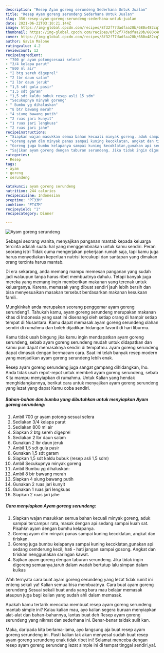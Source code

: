 ```yaml
---
description: "Resep Ayam goreng serundeng Sederhana Untuk Jualan"
title: "Resep Ayam goreng serundeng Sederhana Untuk Jualan"
slug: 356-resep-ayam-goreng-serundeng-sederhana-untuk-jualan
date: 2021-06-22T03:10:21.144Z
image: https://img-global.cpcdn.com/recipes/8f32f77dadfaa20b/680x482cq70/ayam-goreng-serundeng-foto-resep-utama.jpg
thumbnail: https://img-global.cpcdn.com/recipes/8f32f77dadfaa20b/680x482cq70/ayam-goreng-serundeng-foto-resep-utama.jpg
cover: https://img-global.cpcdn.com/recipes/8f32f77dadfaa20b/680x482cq70/ayam-goreng-serundeng-foto-resep-utama.jpg
author: Gavin Malone
ratingvalue: 4.2
reviewcount: 12
recipeingredient:
- "700 gr ayam potongsesuai selera"
- "3/4 kelapa parut"
- "800 ml air"
- "2 btg sereh digeprel"
- "2 lbr daun salam"
- "2 lbr daun jeruk"
- "1,5 sdt gula pasir"
- "1,5 sdt garam"
- "1,5 sdt kaldu bubuk resep asli 15 sdm"
- "Secukupnya minyak goreng"
- " Bumbu yg dihaluskan"
- "8 btr bawang merah"
- "4 siung bawang putih"
- "2 ruas jari kunyit"
- "1 ruas jari lengkuas"
- "2 ruas jari jahe"
recipeinstructions:
- "Siapkan wajan masukkan semua bahan kecuali minyak goreng, aduk sampai tercampur rata, masak dengan api sedang sampai kuah sat. Pisahkn ayam dengan bumhu kelapanya."
- "Goreng ayam dlm minyak panas sampai kuning kecoklatan, angkat dan tiriskan."
- "Goreng juga bumbu kelapanya sampai kuning kecoklatan,gunakan api sedang cemderung kecil, hati - hati jangan sampai gosong. Angkat dan tiriskan nenggunakan saringan kawat."
- "Sajikan ayam goreng dengan taburan serundeng. Jika tidak ingin digoreng semuanya,taruh dalam wadah bertutup lalu simpan dalam kulkas"
categories:
- Resep
tags:
- ayam
- goreng
- serundeng

katakunci: ayam goreng serundeng 
nutrition: 244 calories
recipecuisine: Indonesian
preptime: "PT33M"
cooktime: "PT47M"
recipeyield: "1"
recipecategory: Dinner

---
```



![Ayam goreng serundeng](https://img-global.cpcdn.com/recipes/8f32f77dadfaa20b/680x482cq70/ayam-goreng-serundeng-foto-resep-utama.jpg)

Sebagai seorang wanita, menyajikan panganan mantab kepada keluarga tercinta adalah suatu hal yang menggembirakan untuk kamu sendiri. Peran seorang istri Tidak cuma mengerjakan pekerjaan rumah saja, tapi kamu juga harus menyediakan keperluan nutrisi tercukupi dan santapan yang dimakan orang tercinta harus mantab.

Di era  sekarang, anda memang mampu memesan panganan yang sudah jadi walaupun tanpa harus ribet membuatnya dahulu. Tetapi banyak juga mereka yang memang ingin memberikan makanan yang terenak untuk keluarganya. Karena, memasak yang dibuat sendiri jauh lebih bersih dan bisa menyesuaikan masakan tersebut berdasarkan makanan kesukaan famili. 



Mungkinkah anda merupakan seorang penggemar ayam goreng serundeng?. Tahukah kamu, ayam goreng serundeng merupakan makanan khas di Indonesia yang saat ini disenangi oleh setiap orang di hampir setiap tempat di Nusantara. Kamu dapat memasak ayam goreng serundeng olahan sendiri di rumahmu dan boleh dijadikan hidangan favorit di hari liburmu.

Kamu tidak usah bingung jika kamu ingin mendapatkan ayam goreng serundeng, sebab ayam goreng serundeng mudah untuk didapatkan dan kamu pun dapat memasaknya sendiri di tempatmu. ayam goreng serundeng dapat dimasak dengan bermacam cara. Saat ini telah banyak resep modern yang menjadikan ayam goreng serundeng lebih enak.

Resep ayam goreng serundeng juga sangat gampang dihidangkan, lho. Anda tidak usah repot-repot untuk membeli ayam goreng serundeng, sebab Kita mampu menyiapkan di rumahmu. Untuk Kalian yang hendak menghidangkannya, berikut cara untuk menyajikan ayam goreng serundeng yang lezat yang dapat Kamu coba sendiri.

<!--inarticleads1-->

##### Bahan-bahan dan bumbu yang dibutuhkan untuk menyiapkan Ayam goreng serundeng:

1. Ambil 700 gr ayam potong-sesuai selera
1. Sediakan 3/4 kelapa parut
1. Sediakan 800 ml air
1. Siapkan 2 btg sereh digeprel
1. Sediakan 2 lbr daun salam
1. Gunakan 2 lbr daun jeruk
1. Ambil 1,5 sdt gula pasir
1. Gunakan 1,5 sdt garam
1. Siapkan 1,5 sdt kaldu bubuk (resep asli 1,5 sdm)
1. Ambil Secukupnya minyak goreng
1. Ambil  Bumbu yg dihaluskan:
1. Ambil 8 btr bawang merah
1. Siapkan 4 siung bawang putih
1. Gunakan 2 ruas jari kunyit
1. Gunakan 1 ruas jari lengkuas
1. Siapkan 2 ruas jari jahe




<!--inarticleads2-->

##### Cara menyiapkan Ayam goreng serundeng:

1. Siapkan wajan masukkan semua bahan kecuali minyak goreng, aduk sampai tercampur rata, masak dengan api sedang sampai kuah sat. Pisahkn ayam dengan bumhu kelapanya.
1. Goreng ayam dlm minyak panas sampai kuning kecoklatan, angkat dan tiriskan.
1. Goreng juga bumbu kelapanya sampai kuning kecoklatan,gunakan api sedang cemderung kecil, hati - hati jangan sampai gosong. Angkat dan tiriskan nenggunakan saringan kawat.
1. Sajikan ayam goreng dengan taburan serundeng. Jika tidak ingin digoreng semuanya,taruh dalam wadah bertutup lalu simpan dalam kulkas




Wah ternyata cara buat ayam goreng serundeng yang lezat tidak rumit ini enteng sekali ya! Kalian semua bisa membuatnya. Cara buat ayam goreng serundeng Sesuai sekali buat anda yang baru mau belajar memasak ataupun juga bagi kalian yang sudah ahli dalam memasak.

Apakah kamu tertarik mencoba membuat resep ayam goreng serundeng mantab simple ini? Kalau kalian mau, ayo kalian segera buruan menyiapkan alat-alat dan bahan-bahannya, lantas buat deh Resep ayam goreng serundeng yang nikmat dan sederhana ini. Benar-benar taidak sulit kan. 

Maka, daripada kita berlama-lama, ayo langsung aja buat resep ayam goreng serundeng ini. Pasti kalian tak akan menyesal sudah buat resep ayam goreng serundeng enak tidak ribet ini! Selamat mencoba dengan resep ayam goreng serundeng lezat simple ini di tempat tinggal sendiri,ya!.

